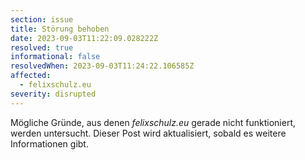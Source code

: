 ```yaml
---
section: issue
title: Störung behoben
date: 2023-09-03T11:22:09.028222Z
resolved: true
informational: false
resolvedWhen: 2023-09-03T11:24:22.106585Z
affected:
  - felixschulz.eu
severity: disrupted
---
```

Mögliche Gründe, aus denen *felixschulz.eu* gerade nicht funktioniert, werden untersucht. Dieser Post wird aktualisiert, sobald es weitere Informationen gibt.

        